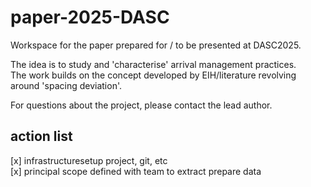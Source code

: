 # paper-2025-DASC

Workspace for the paper prepared for / to be presented at DASC2025.

The idea is to study and 'characterise' arrival management practices.   
The work builds on the concept developed by EIH/literature revolving around 'spacing deviation'.

For questions about the project, please contact the lead author.


## action list

[x] infrastructuresetup project, git, etc    
[x] principal scope defined with team to extract prepare data
